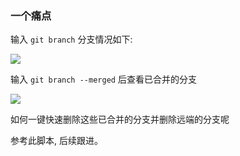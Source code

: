 ### 一个痛点

输入 `git branch` 分支情况如下:

![](http://with.muyunyun.cn/c5586a56a252a983713f306ea2902255.jpg)

输入 `git branch --merged` 后查看已合并的分支

![](http://with.muyunyun.cn/38861f42cde27e6d1ae0ecc73a7f2357.jpg)

如何一键快速删除这些已合并的分支并删除远端的分支呢

参考此脚本, 后续跟进。